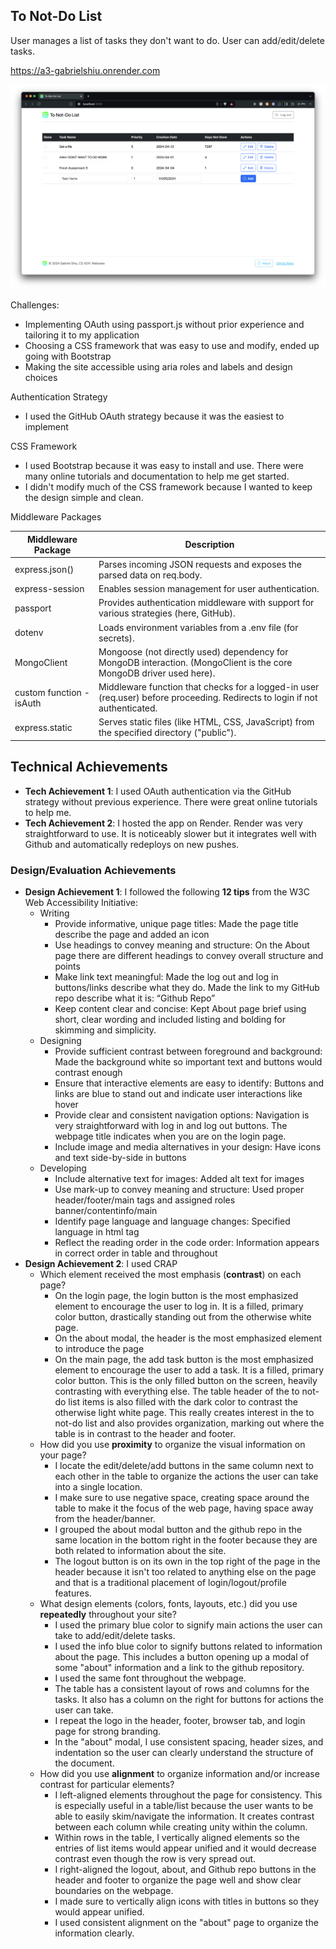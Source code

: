## To Not-Do List
User manages a list of tasks they don't want to do. User can add/edit/delete tasks.

https://a3-gabrielshiu.onrender.com

![thumbnail](thumbnail.png)

Challenges:
- Implementing OAuth using passport.js without prior experience and tailoring it to my application
- Choosing a CSS framework that was easy to use and modify, ended up going with Bootstrap
- Making the site accessible using aria roles and labels and design choices

Authentication Strategy
- I used the GitHub OAuth strategy because it was the easiest to implement

CSS Framework
- I used Bootstrap because it was easy to install and use. There were many online tutorials and documentation to help me get started.
- I didn't modify much of the CSS framework because I wanted to keep the design simple and clean.

Middleware Packages

| **Middleware Package**   | **Description**                                                                                                             |
|--------------------------|-----------------------------------------------------------------------------------------------------------------------------|
| express.json()           | Parses incoming JSON requests and exposes the parsed data on req.body.                                                      |
| express-session          | Enables session management for user authentication.                                                                         |
| passport                 | Provides authentication middleware with support for various strategies (here, GitHub).                                      |
| dotenv                   | Loads environment variables from a .env file (for secrets).                                                                 |
| MongoClient              | Mongoose (not directly used) dependency for MongoDB interaction. (MongoClient is the core MongoDB driver used here).        |
| custom function - isAuth | Middleware function that checks for a logged-in user (req.user) before proceeding. Redirects to login if not authenticated. |
| express.static           | Serves static files (like HTML, CSS, JavaScript) from the specified directory ("public").                                   |

## Technical Achievements
- **Tech Achievement 1**: I used OAuth authentication via the GitHub strategy without previous experience. There were great online tutorials to help me.
- **Tech Achievement 2**: I hosted the app on Render. Render was very straightforward to use. It is noticeably slower but it integrates well with Github and automatically redeploys on new pushes.

### Design/Evaluation Achievements
- **Design Achievement 1**: I followed the following **12 tips** from the W3C Web Accessibility Initiative:
  - Writing
    - Provide informative, unique page titles: Made the page title describe the page and added an icon
    - Use headings to convey meaning and structure: On the About page there are different headings to convey overall structure and points
    - Make link text meaningful: Made the log out and log in buttons/links describe what they do. Made the link to my GitHub repo describe what it is: “Github Repo”
    - Keep content clear and concise: Kept About page brief using short, clear wording and included listing and bolding for skimming and simplicity.
  - Designing
    - Provide sufficient contrast between foreground and background: Made the background white so important text and buttons would contrast enough
    - Ensure that interactive elements are easy to identify: Buttons and links are blue to stand out and indicate user interactions like hover
    - Provide clear and consistent navigation options: Navigation is very straightforward with log in and log out buttons. The webpage title indicates when you are on the login page.
    - Include image and media alternatives in your design: Have icons and text side-by-side in buttons
  - Developing
    - Include alternative text for images: Added alt text for images
    - Use mark-up to convey meaning and structure: Used proper header/footer/main tags and assigned roles banner/contentinfo/main
    - Identify page language and language changes: Specified language in html tag
    - Reflect the reading order in the code order: Information appears in correct order in table and throughout
- **Design Achievement 2**: I used CRAP
  - Which element received the most emphasis (**contrast**) on each page?
    - On the login page, the login button is the most emphasized element to encourage the user to log in. It is a filled, primary color button, drastically standing out from the otherwise white page.
    - On the about modal, the header is the most emphasized element to introduce the page
    - On the main page, the add task button is the most emphasized element to encourage the user to add a task. It is a filled, primary color button. This is the only filled button on the screen, heavily contrasting with everything else. The table header of the to not-do list items is also filled with the dark color to contrast the otherwise light white page. This really creates interest in the to not-do list and also provides organization, marking out where the table is in contrast to the header and footer.
  - How did you use **proximity** to organize the visual information on your page?
    - I locate the edit/delete/add buttons in the same column next to each other in the table to organize the actions the user can take into a single location.
    - I make sure to use negative space, creating space around the table to make it the focus of the web page, having space away from the header/banner.
    - I grouped the about modal button and the github repo in the same location in the bottom right in the footer because they are both related to information about the site.
    - The logout button is on its own in the top right of the page in the header because it isn't too related to anything else on the page and that is a traditional placement of login/logout/profile features.
  - What design elements (colors, fonts, layouts, etc.) did you use **repeatedly** throughout your site?
    - I used the primary blue color to signify main actions the user can take to add/edit/delete tasks.
    - I used the info blue color to signify buttons related to information about the page. This includes a button opening up a modal of some "about" information and a link to the github repository.
    - I used the same font throughout the webpage.
    - The table has a consistent layout of rows and columns for the tasks. It also has a column on the right for buttons for actions the user can take.
    - I repeat the logo in the header, footer, browser tab, and login page for strong branding.
    - In the "about" modal, I use consistent spacing, header sizes, and indentation so the user can clearly understand the structure of the document.
  - How did you use **alignment** to organize information and/or increase contrast for particular elements?
    - I left-aligned elements throughout the page for consistency. This is especially useful in a table/list because the user wants to be able to easily skim/navigate the information. It creates contrast between each column while creating unity within the column.
    - Within rows in the table, I vertically aligned elements so the entries of list items would appear unified and it would decrease contrast even though the row is very spread out.
    - I right-aligned the logout, about, and Github repo buttons in the header and footer to organize the page well and show clear boundaries on the webpage.
    - I made sure to vertically align icons with titles in buttons so they would appear unified.
    - I used consistent alignment on the "about" page to organize the information clearly.